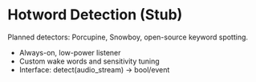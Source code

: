 # Hotword Detection (Stub)

Planned detectors: Porcupine, Snowboy, open-source keyword spotting.
- Always-on, low-power listener
- Custom wake words and sensitivity tuning
- Interface: detect(audio_stream) -> bool/event
